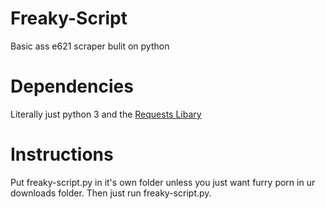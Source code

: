 # Freaky-Script
Basic ass e621 scraper bulit on python
# Dependencies
Literally just python 3 and the [Requests Libary](https://requests.readthedocs.io/en/latest/)
# Instructions
Put freaky-script.py in it's own folder unless you just want furry porn in ur downloads folder. Then just run freaky-script.py.
